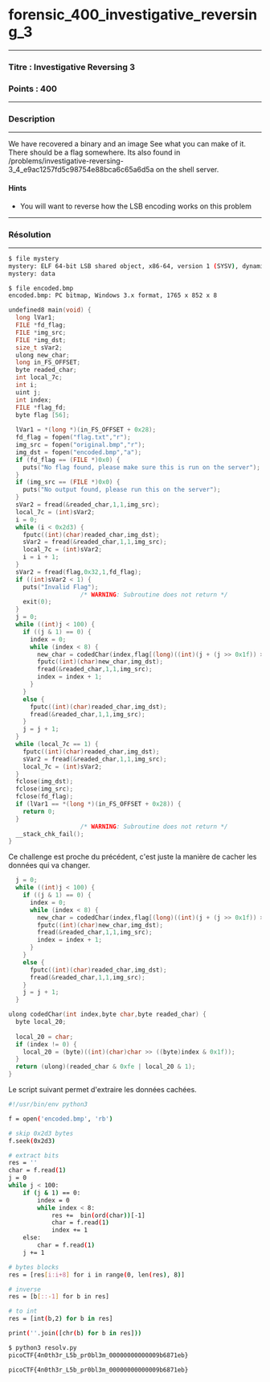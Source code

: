 # forensic_400_investigative_reversing_3

------

### Titre : Investigative Reversing 3

### Points : 400

------

### Description

------

We have recovered a binary and an image See what you can make of it. There should be a flag somewhere. Its also found in /problems/investigative-reversing-3_4_e9ac1257fd5c98754e88bca6c65a6d5a on the shell server.

#### Hints

* You will want to reverse how the LSB encoding works on this problem

------

### Résolution

---

```bash
$ file mystery 
mystery: ELF 64-bit LSB shared object, x86-64, version 1 (SYSV), dynamically linked, interpreter /lib64/l, for GNU/Linux 3.2.0, BuildID[sha1]=84b6f32deb8d6ef5099ab1fac1a24f3f273cfaa0, not stripped$ file mystery 
mystery: data

$ file encoded.bmp 
encoded.bmp: PC bitmap, Windows 3.x format, 1765 x 852 x 8
```

```c
undefined8 main(void) {
  long lVar1;
  FILE *fd_flag;
  FILE *img_src;
  FILE *img_dst;
  size_t sVar2;
  ulong new_char;
  long in_FS_OFFSET;
  byte readed_char;
  int local_7c;
  int i;
  uint j;
  int index;
  FILE *flag_fd;
  byte flag [56];
  
  lVar1 = *(long *)(in_FS_OFFSET + 0x28);
  fd_flag = fopen("flag.txt","r");
  img_src = fopen("original.bmp","r");
  img_dst = fopen("encoded.bmp","a");
  if (fd_flag == (FILE *)0x0) {
    puts("No flag found, please make sure this is run on the server");
  }
  if (img_src == (FILE *)0x0) {
    puts("No output found, please run this on the server");
  }
  sVar2 = fread(&readed_char,1,1,img_src);
  local_7c = (int)sVar2;
  i = 0;
  while (i < 0x2d3) {
    fputc((int)(char)readed_char,img_dst);
    sVar2 = fread(&readed_char,1,1,img_src);
    local_7c = (int)sVar2;
    i = i + 1;
  }
  sVar2 = fread(flag,0x32,1,fd_flag);
  if ((int)sVar2 < 1) {
    puts("Invalid Flag");
                    /* WARNING: Subroutine does not return */
    exit(0);
  }
  j = 0;
  while ((int)j < 100) {
    if ((j & 1) == 0) {
      index = 0;
      while (index < 8) {
        new_char = codedChar(index,flag[(long)((int)(j + (j >> 0x1f)) >> 1)],readed_char);
        fputc((int)(char)new_char,img_dst);
        fread(&readed_char,1,1,img_src);
        index = index + 1;
      }
    }
    else {
      fputc((int)(char)readed_char,img_dst);
      fread(&readed_char,1,1,img_src);
    }
    j = j + 1;
  }
  while (local_7c == 1) {
    fputc((int)(char)readed_char,img_dst);
    sVar2 = fread(&readed_char,1,1,img_src);
    local_7c = (int)sVar2;
  }
  fclose(img_dst);
  fclose(img_src);
  fclose(fd_flag);
  if (lVar1 == *(long *)(in_FS_OFFSET + 0x28)) {
    return 0;
  }
                    /* WARNING: Subroutine does not return */
  __stack_chk_fail();
}
```

Ce challenge est proche du précédent, c'est juste la manière de cacher les données qui va changer.

```c
  j = 0;
  while ((int)j < 100) {
    if ((j & 1) == 0) {
      index = 0;
      while (index < 8) {
        new_char = codedChar(index,flag[(long)((int)(j + (j >> 0x1f)) >> 1)],readed_char);
        fputc((int)(char)new_char,img_dst);
        fread(&readed_char,1,1,img_src);
        index = index + 1;
      }
    }
    else {
      fputc((int)(char)readed_char,img_dst);
      fread(&readed_char,1,1,img_src);
    }
    j = j + 1;
  }
```

```c
ulong codedChar(int index,byte char,byte readed_char) {
  byte local_20;
  
  local_20 = char;
  if (index != 0) {
    local_20 = (byte)((int)(char)char >> ((byte)index & 0x1f));
  }
  return (ulong)(readed_char & 0xfe | local_20 & 1);
}
```

Le script suivant permet d'extraire les données cachées.

```bash
#!/usr/bin/env python3

f = open('encoded.bmp', 'rb')

# skip 0x2d3 bytes
f.seek(0x2d3)

# extract bits
res = ''
char = f.read(1)
j = 0
while j < 100:
    if (j & 1) == 0:
        index = 0
        while index < 8:
            res +=  bin(ord(char))[-1]
            char = f.read(1)
            index += 1
    else:
        char = f.read(1)
    j += 1

# bytes blocks
res = [res[i:i+8] for i in range(0, len(res), 8)]

# inverse
res = [b[::-1] for b in res]

# to int
res = [int(b,2) for b in res]

print(''.join([chr(b) for b in res]))
```

```bash
$ python3 resolv.py 
picoCTF{4n0th3r_L5b_pr0bl3m_00000000000009b6871eb}
```

`picoCTF{4n0th3r_L5b_pr0bl3m_00000000000009b6871eb}`